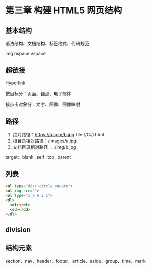 # 第三章 构建 HTML5 网页结构

## 基本结构

语法结构、文档结构、标签格式、代码规范

img hspace vspace

## 超链接

Hyperlink

按目标分：页面、锚点、电子邮件

按点击对象分：文字、图像、图像映射

## 路径

1. 绝对路径：https://a.com/b.jpg  file://C:/i.html
2. 根目录相对路径：/images/a.jpg
3. 文档目录相对路径：../img/b.jpg

target: _blank _self _top _parent

## 列表

```html
<ul type="disc circle square">
<ul img src="">
<ol type="1 a A i I">
<dl>
  <dt></dt>
  <dd></dd>
</dl>
```

## division

## 结构元素

section、nav、header、footer、article、aside、group、time、mark
